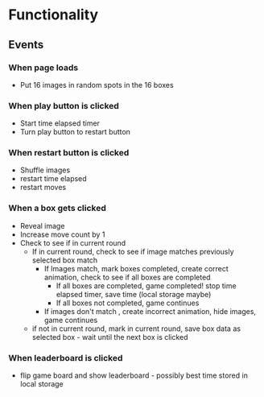 # Functionality

## Events

### When page loads

- Put 16 images in random spots in the 16 boxes

### When play button is clicked

- Start time elapsed timer
- Turn play button to restart button

### When restart button is clicked

- Shuffle images
- restart time elapsed
- restart moves

### When a box gets clicked

- Reveal image
- Increase move count by 1
- Check to see if in current round
  - If in current round, check to see if image matches previously selected box match
    - If Images match, mark boxes completed, create correct animation, check to see if all boxes are completed
      - If all boxes are completed, game completed! stop time elapsed timer, save time (local storage maybe)
      - If all boxes not completed, game continues
    - If images don't match , create incorrect animation, hide images, game continues
  - if not in current round, mark in current round, save box data as selected box - wait until the next box is clicked

### When leaderboard is clicked

- flip game board and show leaderboard - possibly best time stored in local storage
